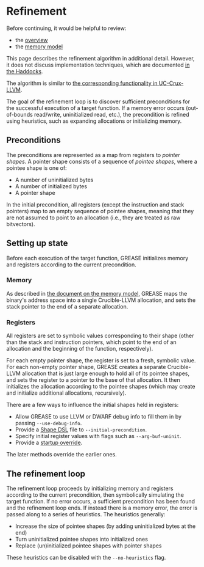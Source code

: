 # Refinement

Before continuing, it would be helpful to review:

- the [overview](overview.md)
- the [memory model](memory-model.md)

This page describes the refinement algorithm in additional detail. However,
it does not discuss implementation techniques, which are documented [in
the Haddocks][haddocks].

[haddocks]: https://github.com/GaloisInc/grease/blob/main/grease/src/Grease/Refine.hs

The algorithm is similar to [the corresponding functionality in UC-Crux-LLVM][uc-crux].

[uc-crux]: https://galois.com/blog/2021/10/under-constrained-symbolic-execution-with-crucible/

The goal of the refinement loop is to discover sufficient preconditions for the
successful execution of a target function. If a memory error occurs
(out-of-bounds read/write, uninitialized read, etc.), the precondition is
refined using heuristics, such as expanding allocations or initializing memory.

## Preconditions

The preconditions are represented as a map from registers to *pointer shapes*.
A pointer shape consists of a sequence of *pointee shapes*, where a pointee
shape is one of:

- A number of uninitialized bytes
- A number of initialized bytes
- A pointer shape

In the initial precondition, all registers (except the instruction and stack
pointers) map to an empty sequence of pointee shapes, meaning that they are not
assumed to point to an allocation (i.e., they are treated as raw bitvectors).

## Setting up state

Before each execution of the target function, GREASE initializes memory and
registers according to the current precondition.

### Memory

As described in [the document on the memory model](memory-model.md), GREASE
maps the binary's address space into a single Crucible-LLVM allocation, and
sets the stack pointer to the end of a separate allocation.

<!-- TODO(lb): Are constant global variables initialized to their initial
values? What about mutable ones? -->

### Registers

All registers are set to symbolic values corresponding to their shape
(other than the stack and instruction pointers, which point to the end of an
allocation and the beginning of the function, respectively).

For each empty pointer shape, the register is set to a fresh, symbolic value.
For each non-empty pointer shape, GREASE creates a separate Crucible-LLVM
allocation that is just large enough to hold all of its pointee shapes, and
sets the register to a pointer to the base of that allocation. It then
initializes the allocation according to the pointee shapes (which may create
and initialize additional allocations, recursively).

There are a few ways to influence the initial shapes held in registers:

- Allow GREASE to use LLVM or DWARF debug info to fill them in by passing
  `--use-debug-info`.
- Provide a [Shape DSL](shape-dsl.md) file to `--initial-precondition`.
- Specify initial register values with flags such as `--arg-buf-uninit`.
- Provide a [startup override](overrides.md).

The later methods override the earlier ones.

## The refinement loop

The refinement loop proceeds by initializing memory and registers according to
the current precondition, then symbolically simulating the target function. If
no error occurs, a sufficient precondition has been found and the refinement
loop ends. If instead there is a memory error, the error is passed along to a
series of heuristics. The heuristics generally:

- Increase the size of pointee shapes (by adding uninitialized bytes at the end)
- Turn uninitialized pointee shapes into initialized ones
- Replace (un)initialized pointee shapes with pointer shapes

These heuristics can be disabled with the `--no-heuristics` flag.

<!-- Copyright (c) Galois, Inc. 2024. -->
